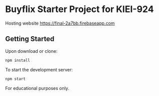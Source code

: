 # Buyflix Starter Project for KIEI-924
Hosting website
https://final-2a7bb.firebaseapp.com
## Getting Started

Upon download or clone:

```
npm install
```

To start the development server:

```
npm start
```

For educational purposes only.
